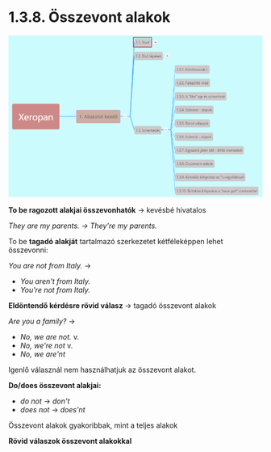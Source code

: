 # 1.3.8. Összevont alakok

![1.3](images/1.3.png)

**To be ragozott alakjai összevonhatók** -> kevésbé hivatalos

*They are my parents. -> They're my parents.*

To be **tagadó alakját** tartalmazó szerkezetet kétféleképpen lehet összevonni:

*You are not from Italy.* ->

* *You aren't from Italy.*
* *You're not from Italy.*

**Eldöntendő kérdésre rövid válasz** -> tagadó összevont alakok

*Are you a family?* ->

* *No, we are not.* v.
* *No, we're not* v.
* *No, we are'nt*

Igenlő válasznál nem használhatjuk az összevont alakot.

**Do/does összevont alakjai:**

* *do not* -> *don't*
* *does not* -> *does'nt*

Összevont alakok gyakoribbak, mint a teljes alakok

**Rövid válaszok összevont alakokkal**
